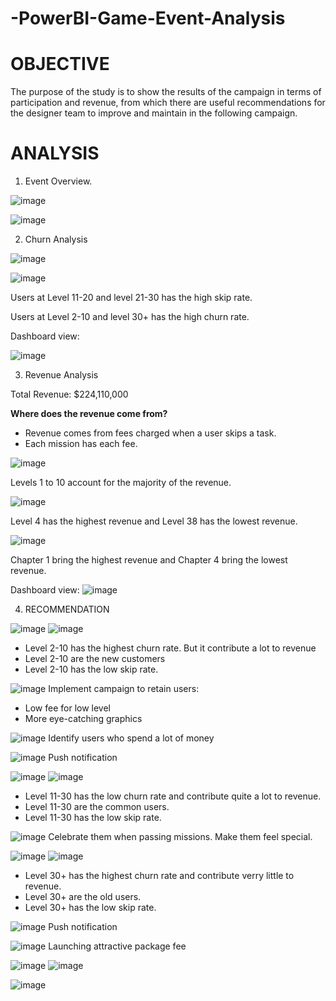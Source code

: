 # -PowerBI-Game-Event-Analysis

# OBJECTIVE

The purpose of the study is to show the results of the campaign in terms of participation and revenue, from which there are useful recommendations for the designer team to improve and maintain in the following campaign.

# ANALYSIS
1. Event Overview.

![image](https://user-images.githubusercontent.com/91537767/220517223-2015f9f8-162b-4ded-abcf-56a8ca2b6b36.png)

![image](https://user-images.githubusercontent.com/91537767/220517259-02b07ce4-510b-4c75-ac2b-c7eb09536c65.png)

2. Churn Analysis

![image](https://user-images.githubusercontent.com/91537767/220517349-8ea1b577-1f5b-4f20-8176-20be51eafd21.png)

![image](https://user-images.githubusercontent.com/91537767/220517364-2a722292-3f55-413f-baa6-36b32e85eb42.png)

Users at Level 11-20 and level 21-30 has the high skip rate.

Users at Level 2-10 and level 30+ has the high churn rate.

Dashboard view:

![image](https://user-images.githubusercontent.com/91537767/220517454-44321441-5b65-4e94-8d25-334ec0430bc4.png)

3. Revenue Analysis

Total Revenue: $224,110,000

<b> Where does the revenue come from? </b>

- Revenue comes from fees charged when a user skips a task.
- Each mission has each fee.

![image](https://user-images.githubusercontent.com/91537767/220517661-e6c93789-0b3d-471f-8d9c-86cc9c7d4e4c.png)

Levels 1 to 10 account for the majority of the revenue.

![image](https://user-images.githubusercontent.com/91537767/220517729-06995035-d4fc-4b9a-b5fb-b68ec50d84df.png)

Level 4 has the highest revenue and Level 38 has the lowest revenue.

![image](https://user-images.githubusercontent.com/91537767/220517787-f99d60cb-86dd-4873-98a8-5700b3e07ad9.png)

Chapter 1 bring the highest revenue and Chapter 4 bring the lowest revenue.

Dashboard view: 
![image](https://user-images.githubusercontent.com/91537767/220517838-f9723363-9c29-42da-aa45-2837a9ecf86d.png)

4. RECOMMENDATION

![image](https://user-images.githubusercontent.com/91537767/220517974-adbaec51-1d0d-4dd7-9931-7afb7d418766.png)
![image](https://user-images.githubusercontent.com/91537767/220517958-55220516-13e4-410f-9587-e5353de7e946.png)

- Level 2-10 has the highest churn rate. But it contribute a lot to revenue
- Level 2-10 are the new customers
- Level 2-10 has the low skip rate.

![image](https://user-images.githubusercontent.com/91537767/220518120-de99c13d-9d1c-4f9c-99b2-cc0da894b3a0.png)
Implement campaign to retain users:

- Low fee for low level
- More eye-catching graphics

![image](https://user-images.githubusercontent.com/91537767/220518137-30d8e061-2ad9-420a-8a55-ed3fb4de2a1d.png)
Identify users who spend a lot of money

![image](https://user-images.githubusercontent.com/91537767/220518151-3ae5907b-4b8f-4394-898f-0a9e0c5f1ba8.png)
Push notification

![image](https://user-images.githubusercontent.com/91537767/220518174-f770c324-4da3-478f-bff7-4b2f6c29ce41.png)
![image](https://user-images.githubusercontent.com/91537767/220518180-ea4e99ca-a9de-4d26-b7d9-5c1a2f3cf644.png)

- Level 11-30 has the low churn rate and contribute quite a lot to revenue.
- Level 11-30 are the common users.
- Level 11-30 has the low skip rate.

![image](https://user-images.githubusercontent.com/91537767/220518151-3ae5907b-4b8f-4394-898f-0a9e0c5f1ba8.png)
Celebrate them when passing missions. Make them feel special.

![image](https://user-images.githubusercontent.com/91537767/220518278-f09c402c-f166-403a-9542-1dd0526ac84a.png)
![image](https://user-images.githubusercontent.com/91537767/220518291-b38bad62-24bb-4435-a93f-ee12eea3ab13.png)

- Level 30+ has the highest churn rate and contribute verry little to revenue.
- Level 30+ are the old users.
- Level 30+ has the low skip rate.

![image](https://user-images.githubusercontent.com/91537767/220518151-3ae5907b-4b8f-4394-898f-0a9e0c5f1ba8.png)
Push notification

![image](https://user-images.githubusercontent.com/91537767/220518151-3ae5907b-4b8f-4394-898f-0a9e0c5f1ba8.png)
Launching attractive package fee

![image](https://user-images.githubusercontent.com/91537767/220518414-9d60c6bb-7273-459c-b65d-c7499e9ba16d.png)
![image](https://user-images.githubusercontent.com/91537767/220518421-5014e5cf-4fb7-4e4f-ac69-fffd5e7e9abe.png)

![image](https://user-images.githubusercontent.com/91537767/220518459-57c6feaf-df49-4e3b-9f21-30a8a08b5279.png)






